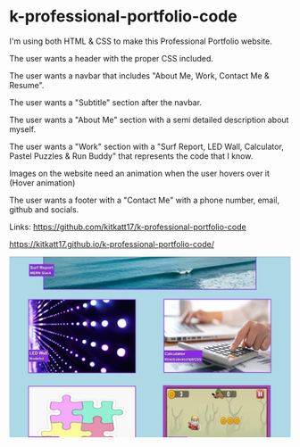# k-professional-portfolio-code


I'm using both HTML & CSS to make this Professional Portfolio website. 



The user wants a header with the proper CSS included.

The user wants a navbar that includes "About Me, Work, Contact Me & Resume".

The user wants a "Subtitle" section after the navbar.

The user wants a "About Me" section with a semi detailed description about myself.

The user wants a "Work" section with a "Surf Report, LED Wall, Calculator, Pastel Puzzles & Run Buddy" that represents the code that I know.

Images on the website need an animation when the user hovers over it (Hover animation)

The user wants a footer with a "Contact Me" with a phone number, email, github and socials.


Links:
https://github.com/kitkatt17/k-professional-portfolio-code

https://kitkatt17.github.io/k-professional-portfolio-code/

<img src="images/ss-of-challenge2.PNG" alt="screenshot of challenge 2 professional portfolio">

